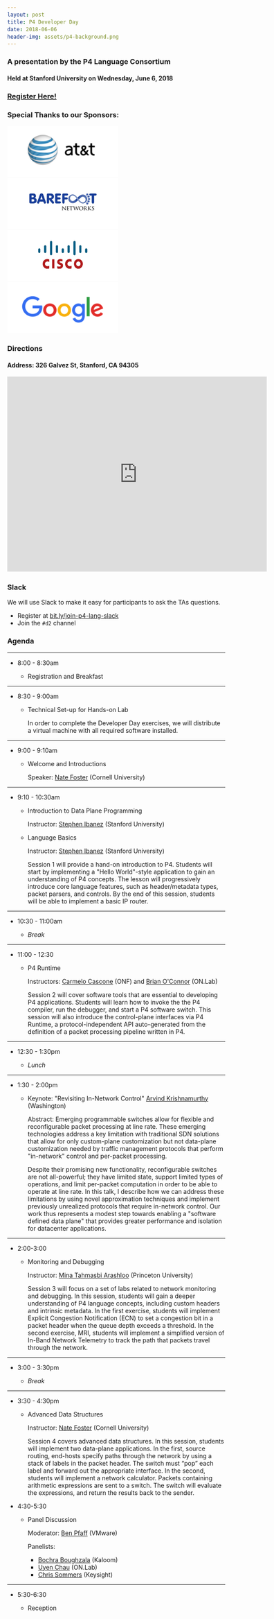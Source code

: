 ```yaml
---
layout: post
title: P4 Developer Day
date: 2018-06-06
header-img: assets/p4-background.png
---
```

        
### A presentation by the P4 Language Consortium
    
#### Held at Stanford University on Wednesday, June 6, 2018 

### [Register Here!](https://www.eventbrite.com/e/p4-developer-day-2018-tickets-44765855880)

### Special Thanks to our Sponsors:
<img src="/assets/att-logo.png" alt="AT&T" /> <img src="/assets/barefoot-logo.png" alt="Barefoot Networks" /> <img src="/assets/cisco-logo.png" alt="Cisco" /> <img src="/assets/Google-logo-p4-final2.png" alt="Google" /> 

### Directions

#### Address: 326 Galvez St, Stanford, CA 94305
    
<iframe src="https://www.google.com/maps/embed?pb=!1m18!1m12!1m3!1d3168.2722083658236!2d-122.16701278469225!3d37.43067377982362!2m3!1f0!2f0!3f0!3m2!1i1024!2i768!4f13.1!3m3!1m2!1s0x808fbb28416493a7%3A0x778a60994d7a5e4c!2sFrances+C.+Arrillaga+Alumni+Center!5e0!3m2!1sen!2sus!4v1526996941379" width="600" height="450" frameborder="0" style="border:0" allowfullscreen></iframe>    
    
### Slack

We will use Slack to make it easy for participants to ask the TAs questions.  
* Register at [bit.ly/join-p4-lang-slack](https://bit.ly/join-p4-lang-slack)
* Join the `#d2` channel
    
### Agenda 

---

* 8:00 - 8:30am

    * Registration and Breakfast

---

* 8:30 - 9:00am
    
    * Technical Set-up for Hands-on Lab

      In order to complete the Developer Day exercises, we will
      distribute a virtual machine with all required software
      installed.

---

* 9:00 - 9:10am
    
    * Welcome and Introductions

      Speaker: [Nate Foster](http://www.cs.cornell.edu/~jnfoster) (Cornell University)    

---    
    
* 9:10 - 10:30am
    
    * Introduction to Data Plane Programming

      Instructor: [Stephen Ibanez](https://web.stanford.edu/~sibanez) (Stanford University)
    
    * Language Basics

      Instructor: [Stephen Ibanez](https://web.stanford.edu/~sibanez) (Stanford University)
        
      Session 1 will provide a hand-on introduction to P4. Students
      will start by implementing a "Hello World"-style application to
      gain an understanding of P4 concepts. The lesson will
      progressively introduce core language features, such as
      header/metadata types, packet parsers, and controls. By the end
      of this session, students will be able to implement a basic IP
      router.

----

* 10:30 - 11:00am
    
    * _Break_

---
    
* 11:00 - 12:30
    
    * P4 Runtime

      Instructors: [Carmelo Cascone](http://ccascone.net/) (ONF) and [Brian O'Connor](https://www.linkedin.com/in/bocon/) (ON.Lab)
    
      Session 2 will cover software tools that are essential to
      developing P4 applications. Students will learn how to invoke
      the the P4 compiler, run the debugger, and start a P4 software
      switch. This session will also introduce the control-plane
      interfaces via P4 Runtime, a protocol-independent API
      auto-generated from the definition of a packet processing
      pipeline written in P4.
    
---
       
* 12:30 - 1:30pm

    * _Lunch_

---
* 1:30 - 2:00pm
    
    * Keynote: "Revisiting In-Network Control" [Arvind Krishnamurthy](https://www.cs.washington.edu/people/faculty/arvind) (Washington)

      Abstract: Emerging programmable switches allow for flexible and
      reconfigurable packet processing at line rate. These emerging
      technologies address a key limitation with traditional SDN
      solutions that allow for only custom-plane customization but not
      data-plane customization needed by traffic management protocols
      that perform "in-network" control and per-packet processing.

      Despite their promising new functionality, reconfigurable
      switches are not all-powerful; they have limited state, support
      limited types of operations, and limit per-packet computation in
      order to be able to operate at line rate. In this talk, I
      describe how we can address these limitations by using novel
      approximation techniques and implement previously unrealized
      protocols that require in-network control. Our work thus
      represents a modest step towards enabling a "software defined
      data plane" that provides greater performance and isolation for
      datacenter applications.

---
        
* 2:00-3:00
    
    * Monitoring and Debugging

      Instructor: [Mina Tahmasbi Arashloo](http://www.cs.princeton.edu/~arashloo/) (Princeton University)
        
      Session 3 will focus on a set of labs related to network
      monitoring and debugging. In this session, students will gain a
      deeper understanding of P4 language concepts, including custom
      headers and intrinsic metadata. In the first exercise, students
      will implement Explicit Congestion Notification (ECN) to set a
      congestion bit in a packet header when the queue depth exceeds a
      threshold. In the second exercise, MRI, students will implement
      a simplified version of In-Band Network Telemetry to track the
      path that packets travel through the network.

---

* 3:00 - 3:30pm
    
    * _Break_

---
    
* 3:30 - 4:30pm
    
    * Advanced Data Structures

      Instructor: [Nate Foster](http://www.cs.cornell.edu/~jnfoster) (Cornell University)    

      Session 4 covers advanced data structures. In this session,
      students will implement two data-plane applications. In the
      first, source routing, end-hosts specify paths through the
      network by using a stack of labels in the packet header. The
      switch must “pop” each label and forward out the appropriate
      interface. In the second, students will implement a network
      calculator. Packets containing arithmetic expressions are sent
      to a switch. The switch will evaluate the expressions, and
      return the results back to the sender.

* 4:30-5:30
    
    * Panel Discussion
     
      Moderator: [Ben Pfaff](https://twitter.com/ben_pfaff) (VMware)
    
      Panelists:
        * [Bochra Boughzala](https://ca.linkedin.com/in/bochraboughzala) (Kaloom)
        * [Uyen Chau](https://www.linkedin.com/in/uyen-chau-91a67822) (ON.Lab)
        * [Chris Sommers](https://www.linkedin.com/in/chris-sommers-26b3a) (Keysight)
    
---

* 5:30-6:30

    * Reception
    
